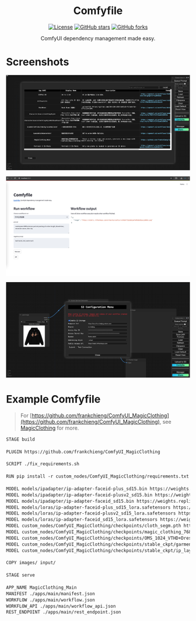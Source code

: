 
<div align="center">

# Comfyfile

[![License](https://img.shields.io/github/license/inf-monkeys/Comfyfile)](http://www.apache.org/licenses/LICENSE-2.0)
[![GitHub stars](https://img.shields.io/github/stars/inf-monkeys/Comfyfile?style=social&label=Star&maxAge=2592000)](https://GitHub.com/inf-monkeys/Comfyfile/stargazers/)
[![GitHub forks](https://img.shields.io/github/forks/inf-monkeys/Comfyfile?style=social&label=Fork&maxAge=2592000)](https://github.com/inf-monkeys/Comfyfile)

ComfyUI dependency management made easy.

</div>

# Screenshots

![](./images/workflows.png)

![](./images/comfyfile.png)


![](./images/s3.png)

# Example Comfyfile

> For [https://github.com/frankchieng/ComfyUI_MagicClothing](https://github.com/frankchieng/ComfyUI_MagicClothing), see [MagicClothing](./workflows/MagicClothing/Comfyfile) for more.

```txt
STAGE build

PLUGIN https://github.com/frankchieng/ComfyUI_MagicClothing

SCRIPT ./fix_requirements.sh

RUN pip install -r custom_nodes/ComfyUI_MagicClothing/requirements.txt

MODEL models/ipadapter/ip-adapter-faceid-plus_sd15.bin https://weights.replicate.delivery/default/comfy-ui/ipadapter/ip-adapter-faceid-plus_sd15.bin.tar
MODEL models/ipadapter/ip-adapter-faceid-plusv2_sd15.bin https://weights.replicate.delivery/default/comfy-ui/ipadapter/ip-adapter-faceid-plusv2_sd15.bin.tar
MODEL models/ipadapter/ip-adapter-faceid_sd15.bin https://weights.replicate.delivery/default/comfy-ui/ipadapter/ip-adapter-faceid_sd15.bin.tar
MODEL models/loras/ip-adapter-faceid-plus_sd15_lora.safetensors https://weights.replicate.delivery/default/comfy-ui/ipadapter/ip-adapter-faceid-plus_sd15_lora.safetensors.tar
MODEL models/loras/ip-adapter-faceid-plusv2_sd15_lora.safetensors https://weights.replicate.delivery/default/comfy-ui/ipadapter/ip-adapter-faceid-plusv2_sd15_lora.safetensors.tar
MODEL models/loras/ip-adapter-faceid_sd15_lora.safetensors https://weights.replicate.delivery/default/comfy-ui/ipadapter/ip-adapter-faceid_sd15_lora.safetensors.tar
MODEL custom_nodes/ComfyUI_MagicClothing/checkpoints/cloth_segm.pth https://huggingface.co/ShineChen1024/MagicClothing/resolve/main/cloth_segm.pth
MODEL custom_nodes/ComfyUI_MagicClothing/checkpoints/magic_clothing_768_vitonhd_joint.safetensors https://huggingface.co/ShineChen1024/MagicClothing/resolve/main/magic_clothing_768_vitonhd_joint.safetensors
MODEL custom_nodes/ComfyUI_MagicClothing/checkpoints/OMS_1024_VTHD+DressCode_200000.safetensors https://huggingface.co/ShineChen1024/MagicClothing/resolve/main/OMS_1024_VTHD%2BDressCode_200000.safetensors
MODEL custom_nodes/ComfyUI_MagicClothing/checkpoints/stable_ckpt/garment_extractor.safetensors https://huggingface.co/ShineChen1024/MagicClothing/resolve/main/stable_ckpt/garment_extractor.safetensors
MODEL custom_nodes/ComfyUI_MagicClothing/checkpoints/stable_ckpt/ip_layer.pth https://huggingface.co/ShineChen1024/MagicClothing/resolve/main/stable_ckpt/ip_layer.pth

COPY images/ input/

STAGE serve

APP_NAME MagicClothing_Main
MANIFEST ./apps/main/manifest.json
WORKFLOW ./apps/main/workflow.json
WORKFLOW_API ./apps/main/workflow_api.json
REST_ENDPOINT ./apps/main/rest_endpoint.json
```